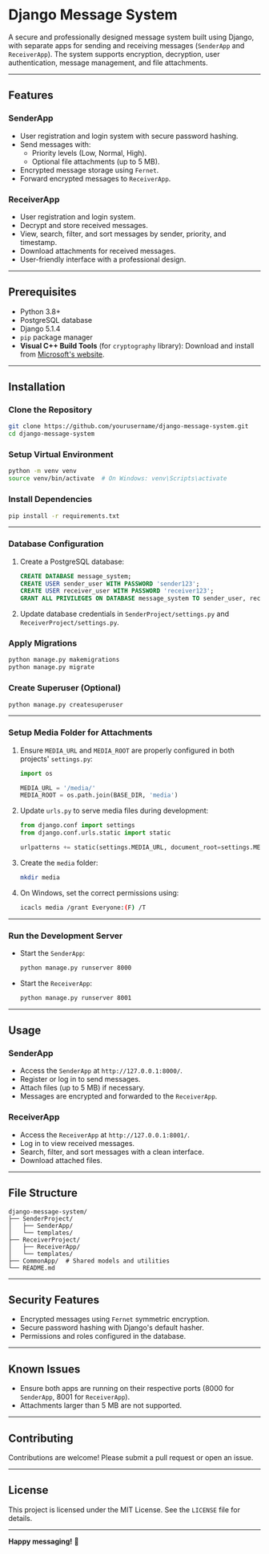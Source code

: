 # Django Message System

A secure and professionally designed message system built using Django, with separate apps for sending and receiving messages (`SenderApp` and `ReceiverApp`). The system supports encryption, decryption, user authentication, message management, and file attachments.

---
## Features

### SenderApp
- User registration and login system with secure password hashing.
- Send messages with:
  - Priority levels (Low, Normal, High).
  - Optional file attachments (up to 5 MB).
- Encrypted message storage using `Fernet`.
- Forward encrypted messages to `ReceiverApp`.

### ReceiverApp
- User registration and login system.
- Decrypt and store received messages.
- View, search, filter, and sort messages by sender, priority, and timestamp.
- Download attachments for received messages.
- User-friendly interface with a professional design.

---
## Prerequisites
- Python 3.8+
- PostgreSQL database
- Django 5.1.4
- `pip` package manager
- **Visual C++ Build Tools** (for `cryptography` library): Download and install from [Microsoft's website](https://visualstudio.microsoft.com/visual-cpp-build-tools/).

---
## Installation

### Clone the Repository
```bash
git clone https://github.com/yourusername/django-message-system.git
cd django-message-system
```

### Setup Virtual Environment
```bash
python -m venv venv
source venv/bin/activate  # On Windows: venv\Scripts\activate
```

### Install Dependencies
```bash
pip install -r requirements.txt
```

---
### Database Configuration
1. Create a PostgreSQL database:
   ```sql
   CREATE DATABASE message_system;
   CREATE USER sender_user WITH PASSWORD 'sender123';
   CREATE USER receiver_user WITH PASSWORD 'receiver123';
   GRANT ALL PRIVILEGES ON DATABASE message_system TO sender_user, receiver_user;
   ```

2. Update database credentials in `SenderProject/settings.py` and `ReceiverProject/settings.py`.

### Apply Migrations
```bash
python manage.py makemigrations
python manage.py migrate
```

### Create Superuser (Optional)
```bash
python manage.py createsuperuser
```

---
### Setup Media Folder for Attachments
1. Ensure `MEDIA_URL` and `MEDIA_ROOT` are properly configured in both projects' `settings.py`:
   ```python
   import os

   MEDIA_URL = '/media/'
   MEDIA_ROOT = os.path.join(BASE_DIR, 'media')
   ```

2. Update `urls.py` to serve media files during development:
   ```python
   from django.conf import settings
   from django.conf.urls.static import static

   urlpatterns += static(settings.MEDIA_URL, document_root=settings.MEDIA_ROOT)
   ```

3. Create the `media` folder:
   ```bash
   mkdir media
   ```

4. On Windows, set the correct permissions using:
   ```bash
   icacls media /grant Everyone:(F) /T
   ```

---
### Run the Development Server
- Start the `SenderApp`:
  ```bash
  python manage.py runserver 8000
  ```
- Start the `ReceiverApp`:
  ```bash
  python manage.py runserver 8001
  ```

---
## Usage

### SenderApp
- Access the `SenderApp` at `http://127.0.0.1:8000/`.
- Register or log in to send messages.
- Attach files (up to 5 MB) if necessary.
- Messages are encrypted and forwarded to the `ReceiverApp`.

### ReceiverApp
- Access the `ReceiverApp` at `http://127.0.0.1:8001/`.
- Log in to view received messages.
- Search, filter, and sort messages with a clean interface.
- Download attached files.

---
## File Structure

```
django-message-system/
├── SenderProject/
│   ├── SenderApp/
│   └── templates/
├── ReceiverProject/
│   ├── ReceiverApp/
│   └── templates/
├── CommonApp/  # Shared models and utilities
└── README.md
```

---
## Security Features
- Encrypted messages using `Fernet` symmetric encryption.
- Secure password hashing with Django's default hasher.
- Permissions and roles configured in the database.

---
## Known Issues
- Ensure both apps are running on their respective ports (8000 for `SenderApp`, 8001 for `ReceiverApp`).
- Attachments larger than 5 MB are not supported.

---
## Contributing
Contributions are welcome! Please submit a pull request or open an issue.

---
## License
This project is licensed under the MIT License. See the `LICENSE` file for details.

---
**Happy messaging!** 🚀
